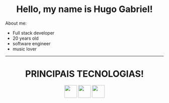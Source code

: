 <h1 align='center'>Hello, my name is Hugo Gabriel!</h1>
<p> About me:</p>
<ul>
  <li>Full stack developer</li>
  <li>20 years old</li>
  <li>software engineer</li>
  <li>music lover</li>
</ul>
<hr>
<h1 align='center' >PRINCIPAIS TECNOLOGIAS!</h1>

<div align= 'center' display = "inline">
 <img width='40px' height='40px' src="https://cdn.jsdelivr.net/gh/devicons/devicon@latest/icons/javascript/javascript-original.svg" />
 <img width='40px' height='40px' src="https://cdn.jsdelivr.net/gh/devicons/devicon@latest/icons/html5/html5-original.svg" />
 <img width='40px' height='40px' src="https://cdn.jsdelivr.net/gh/devicons/devicon@latest/icons/css3/css3-original.svg" />
          

</div>
    
<!---
hugobubugo/hugobubugo is a ✨ special ✨ repository because its `README.md` (this file) appears on your GitHub profile.
You can click the Preview link to take a look at your changes.
--->
